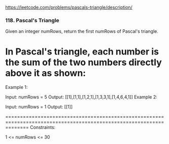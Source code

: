 https://leetcode.com/problems/pascals-triangle/description/

### 118. Pascal's Triangle

Given an integer numRows, return the first numRows of Pascal's triangle.

# In Pascal's triangle, each number is the sum of the two numbers directly above it as shown:

Example 1:

Input: numRows = 5
Output: [[1],[1,1],[1,2,1],[1,3,3,1],[1,4,6,4,1]]
Example 2:

Input: numRows = 1
Output: [[1]]

====================================================================================================================
Constraints:

1 <= numRows <= 30
